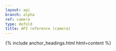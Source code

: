```yaml
---
layout: api
branch: alpha
ref: camera
type: defold
title: API reference (camera)
---
```

{% include anchor_headings.html html=content %}